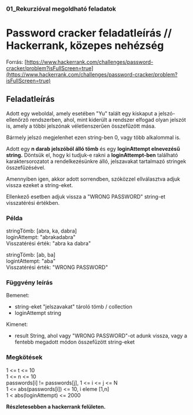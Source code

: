 
### 01_Rekurzióval megoldható feladatok

# Password cracker feladatleírás // Hackerrank, közepes nehézség
Forrás: [https://www.hackerrank.com/challenges/password-cracker/problem?isFullScreen=true](https://www.hackerrank.com/challenges/password-cracker/problem?isFullScreen=true)
## Feladatleírás
Adott egy weboldal, amely esetében "Yu" talált egy kiskaput a jelszó-ellenőrző rendszerben, ahol, mint kiderült a rendszer elfogad olyan jelszót is, amely a többi jelszónak véletlenszerűen összefűzött mása.  
  
Bármely jelszó megjelenhet ezen string-ben 0, vagy több alkalommal is.  

Adott egy **n darab jelszóból álló tömb** és egy **loginAttempt elnevezésű string.** Döntsük el, hogy ki tudjuk-e rakni a **loginAttempt-ben** található karaktersorozatot a rendelkezésünkre álló, jelszavakat tartalmazó stringek összefűzésével.  
  
Amennyiben igen, akkor adott sorrendben, szóközzel ellválasztva adjuk vissza ezeket a string-eket.  
  
Ellenkező esetben adjuk vissza a "WRONG PASSWORD" string-et visszatérési értékben.  
  
### Példa  
stringTömb: [abra, ka, dabra]  
loginAttempt: "abrakadabra"    
Visszatérési érték: "abra ka dabra"  

stringTömb: [ab, ba]  
logintAttempt: "aba"  
Visszatérési érték: "WRONG PASSWORD"  
  
### Függvény leírás  
Bemenet:
- string-eket "jelszavakat" tároló tömb / collection
- loginAttempt string  
  
Kimenet:
- result String, ahol vagy "WRONG PASSWORD"-ot adunk vissza, vagy a fentebb megadott módon összefűzött string-eket

### Megkötések
1 <= t <= 10  
1 <= n <= 10  
passwords[i] != passwords[j], 1 <= i <= j <= N  
1 <= abs(passwords[i]) <= 10, i eleme [1,n]  
1 < abs(loginAttempt) <= 2000  
  
**Részletesebben a hackerrank felületen.**
